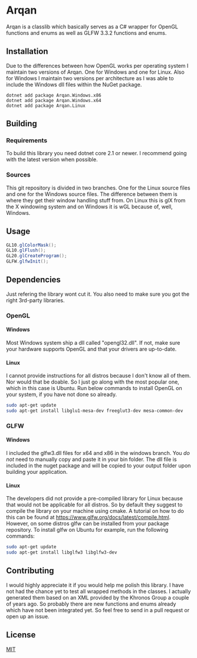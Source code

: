 # Arqan
Arqan is a classlib which basically serves as a C# wrapper for OpenGL functions and enums as well as GLFW 3.3.2 functions and enums.

## Installation
Due to the differences between how OpenGL works per operating system I maintain two versions of Arqan. One for Windows and one for Linux. Also for Windows I maintain two versions per architecture as I was able to include the Windows dll files within the NuGet package.

```
dotnet add package Arqan.Windows.x86
dotnet add package Arqan.Windows.x64
dotnet add package Arqan.Linux
```

## Building

### Requirements
To build this library you need dotnet core 2.1 or newer. I recommend going with the latest version when possible.

### Sources
This git repository is divided in two branches. One for the Linux source files and one for the Windows source files. The difference between them is where they get their window handling stuff from.
On Linux this is glX from the X windowing system and on Windows it is wGL because of, well, Windows. 

## Usage

```C#
GL10.glColorMask();
GL10.glFlush();
GL20.glCreateProgram();
GLFW.glfwInit();
```

## Dependencies
Just refering the library wont cut it. You also need to make sure you got the right 3rd-party libraries.

### OpenGL
#### Windows
Most Windows system ship a dll called "opengl32.dll". If not, make sure your hardware supports OpenGL and that your drivers are up-to-date.

#### Linux
I cannot provide instructions for all distros because I don't know all of them. Nor would that be doable. So I just go along with the most popular one, which in this case is Ubuntu. Run below commands to
install OpenGL on your system, if you have not done so already.

```bash
sudo apt-get update
sudo apt-get install libglu1-mesa-dev freeglut3-dev mesa-common-dev
```

### GLFW
#### Windows
I included the glfw3.dll files for x64 and x86 in the windows branch. You _do not_ need to manually copy and paste it in your bin folder. The dll file is included in the nuget package and will be copied to your output folder upon building your application.

#### Linux
The developers did not provide a pre-compiled library for Linux because that would not be applicable for all distros. So by default they suggest to compile the library on your machine using cmake. A tutorial on how to do this can be found at https://www.glfw.org/docs/latest/compile.html.
However, on some distros glfw can be installed from your package repository. To install glfw on Ubuntu for example, run the following commands:

```bash
sudo apt-get update
sudo apt-get install libglfw3 libglfw3-dev
```

## Contributing
I would highly appreciate it if you would help me polish this library. I have not had the chance yet to test all wrapped methods in the classes. I actually generated
them based on an XML provided by the Khronos Group a couple of years ago. So probably there are new functions and enums already which have not been integrated yet. So feel free to send in a pull request or open up an issue.

## License
[MIT](https://choosealicense.com/licenses/mit/)
